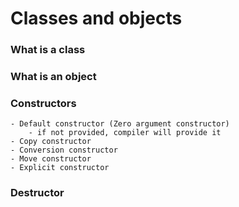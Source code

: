 # Classes and objects 

### What is a class
### What is an object
### Constructors
	- Default constructor (Zero argument constructor) 
		- if not provided, compiler will provide it
	- Copy constructor 
	- Conversion constructor 
	- Move constructor 
	- Explicit constructor

### Destructor